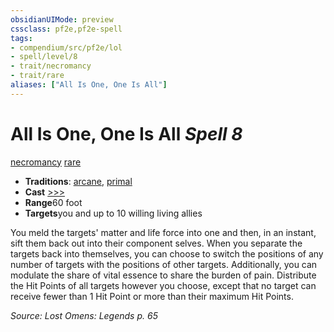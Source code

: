 ```yaml
---
obsidianUIMode: preview
cssclass: pf2e,pf2e-spell
tags:
- compendium/src/pf2e/lol
- spell/level/8
- trait/necromancy
- trait/rare
aliases: ["All Is One, One Is All"]
---
```

# All Is One, One Is All *Spell 8*   
[necromancy](../../Rules/traits/necromancy.md)  [rare](../../Rules/traits/rare.md)  

- **Traditions**: [arcane](../../Rules/traits/arcane.md), [primal](../../Rules/traits/primal.md)
- **Cast** [>>>](../../Rules/core-rulebook/chapter-9-playing-the-game.md#Actions "Three-Action") 
- **Range**60 foot
- **Targets**you and up to 10 willing living allies

You meld the targets' matter and life force into one and then, in an instant, sift them back out into their component selves. When you separate the targets back into themselves, you can choose to switch the positions of any number of targets with the positions of other targets. Additionally, you can modulate the share of vital essence to share the burden of pain. Distribute the Hit Points of all targets however you choose, except that no target can receive fewer than 1 Hit Point or more than their maximum Hit Points.

*Source: Lost Omens: Legends p. 65*